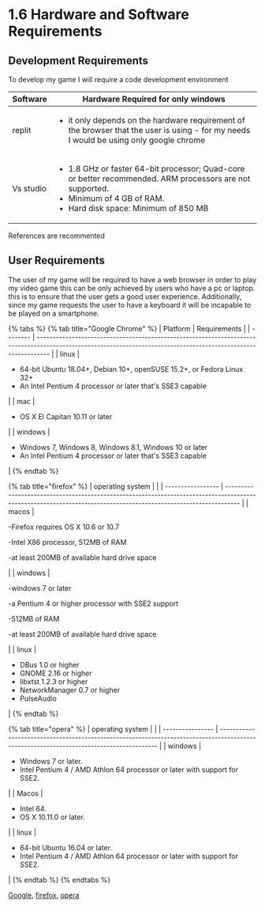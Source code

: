 # 1.6 Hardware and Software Requirements

## Development Requirements

To develop my game I will require a code development environment

| Software  | Hardware Required for only windows                                                                                                                                                                                        |
| --------- | ------------------------------------------------------------------------------------------------------------------------------------------------------------------------------------------------------------------------- |
| replit    | <p></p><ul><li>it only depends on the hardware requirement of the browser that the user is using - for my needs I would be using only google chrome</li></ul>                                                             |
| Vs studio | <p></p><p></p><ul><li>1.8 GHz or faster 64-bit processor; Quad-core or better recommended. ARM processors are not supported.</li><li>Minimum of 4 GB of RAM. </li><li>Hard disk space: Minimum of 850 MB</li></ul><p></p> |

References are recommented

## User Requirements

The user of my game will be required to have a web browser in order to play my video game this can be only achieved by users who have a pc or laptop. this is to ensure that the user gets a good user experience. Additionally, since my game requests the user to have a keyboard it will be incapable to be played on a smartphone.&#x20;

{% tabs %}
{% tab title="Google Chrome" %}
| Platform | Requirements                                                                                                                                                     |
| -------- | ---------------------------------------------------------------------------------------------------------------------------------------------------------------- |
| linux    | <p></p><ul><li>64-bit Ubuntu 18.04+, Debian 10+, openSUSE 15.2+, or Fedora Linux 32+</li><li>An Intel Pentium 4 processor or later that's SSE3 capable</li></ul> |
| mac      | <p></p><ul><li>OS X El Capitan 10.11 or later</li></ul>                                                                                                          |
| windows  | <p></p><ul><li>Windows 7, Windows 8, Windows 8.1, Windows 10 or later</li><li>An Intel Pentium 4 processor or later that's SSE3 capable</li></ul>                |
{% endtab %}

{% tab title="firefox" %}
| operating system  |                                                                                                                                                                  |
| ----------------- | ---------------------------------------------------------------------------------------------------------------------------------------------------------------- |
| macos             | <p>-Firefox requires OS X 10.6 or 10.7</p><p>-Intel X86 processor, 512MB of RAM  </p><p>-at least 200MB of available hard drive space</p>                        |
| windows           | <p>-windows 7 or later </p><p>-a Pentium 4 or higher processor with SSE2 support</p><p>-512MB of RAM </p><p>-at least 200MB of available hard drive space</p>    |
| linux             | <p></p><ul><li>DBus 1.0 or higher</li><li>GNOME 2.16 or higher</li><li>libxtst 1.2.3 or higher</li><li>NetworkManager 0.7 or higher</li><li>PulseAudio</li></ul> |
{% endtab %}

{% tab title="opera" %}
| operating system |                                                                                                                                          |
| ---------------- | ---------------------------------------------------------------------------------------------------------------------------------------- |
| windows          | <p></p><ul><li>Windows 7 or later.</li><li>Intel Pentium 4 / AMD Athlon 64 processor or later with support for SSE2.</li></ul>           |
| Macos            | <p></p><ul><li>Intel 64.</li><li>OS X 10.11.0 or later.</li></ul>                                                                        |
| linux            | <p></p><ul><li>64-bit Ubuntu 16.04 or later.</li><li>Intel Pentium 4 / AMD Athlon 64 processor or later with support for SSE2.</li></ul> |
{% endtab %}
{% endtabs %}

[Google](../reference-page.md), [firefox](../reference-page.md), [opera ](../reference-page.md)
